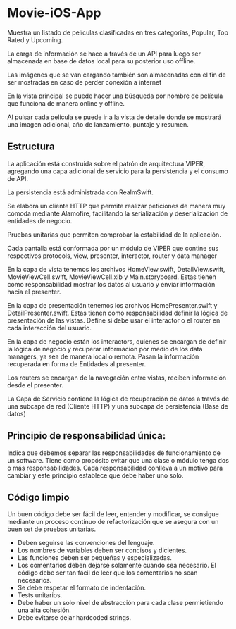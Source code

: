 # Movie-iOS-App

Muestra un listado de películas clasificadas en tres categorías, Popular, Top Rated y Upcoming.

La carga de información se hace a través de un API para luego ser almacenada en base de datos local para su posterior uso offline. 

Las imágenes que se van cargando también son almacenadas con el fin de ser mostradas en caso de perder conexión a internet

En la vista principal se puede hacer una búsqueda por nombre de película que funciona de manera online y offline.

Al pulsar cada película se puede ir a la vista de detalle donde se mostrará una imagen adicional, año de lanzamiento, puntaje y resumen.


## Estructura

La aplicación está construida sobre el patrón de arquitectura VIPER, agregando una capa adicional de servicio para la persistencia y el consumo de API.

La persistencia está administrada con RealmSwift.

Se elabora un cliente HTTP que permite realizar peticiones de manera muy cómoda mediante Alamofire, facilitando la serialización y deserialización de entidades de negocio.

Pruebas unitarias que permiten comprobar la estabilidad de la aplicación.

Cada pantalla está conformada por un módulo de VIPER que contine sus respectivos protocols, view, presenter, interactor, router y data manager


En la capa de vista tenemos los archivos HomeView.swift, DetailView.swift, MovieViewCell.swift, MovieViewCell.xib y Main.storyboard. Estas tienen como responsabilidad mostrar los datos al usuario y enviar información hacia el presenter.

En la capa de presentación tenemos los archivos HomePresenter.swift y DetailPresenter.swift. Estas tienen como responsabilidad definir la lógica de presentación de las vistas. Define si debe usar el interactor o el router en cada interacción del usuario.

En la capa de negocio están los interactors, quienes se encargan de definir la lógica de negocio y recuperar información por medio de los data managers, ya sea de manera local o remota. Pasan la información recuperada en forma de Entidades al presenter.

Los routers se encargan de la navegación entre vistas, reciben información desde el presenter.

La Capa de Servicio contiene la lógica de recuperación de datos a través de una subcapa de red (Cliente HTTP) y una subcapa de persistencia (Base de datos)


## Principio de responsabilidad única:

Indica que debemos separar las responsabilidades de funcionamiento de un software. Tiene como propósito evitar que una clase o módulo tenga dos o más responsabilidades. Cada responsabilidad conlleva a un motivo para cambiar y este principio establece que debe haber uno solo.

## Código limpio

Un buen código debe ser fácil de leer, entender y modificar, se consigue mediante un proceso contínuo de refactorización que se asegura con un buen set de pruebas unitarias.

- Deben seguirse las convenciones del lenguaje.
- Los nombres de variables deben ser concisos y dicientes.
- Las funciones deben ser pequeñas y especializadas.
- Los comentarios deben dejarse solamente cuando sea necesario. El código debe ser tan fácil de leer que los comentarios no sean necesarios.
- Se debe respetar el formato de indentación.
- Tests unitarios.
- Debe haber un solo nivel de abstracción para cada clase permietiendo una alta cohesión.
- Debe evitarse dejar hardcoded strings.
